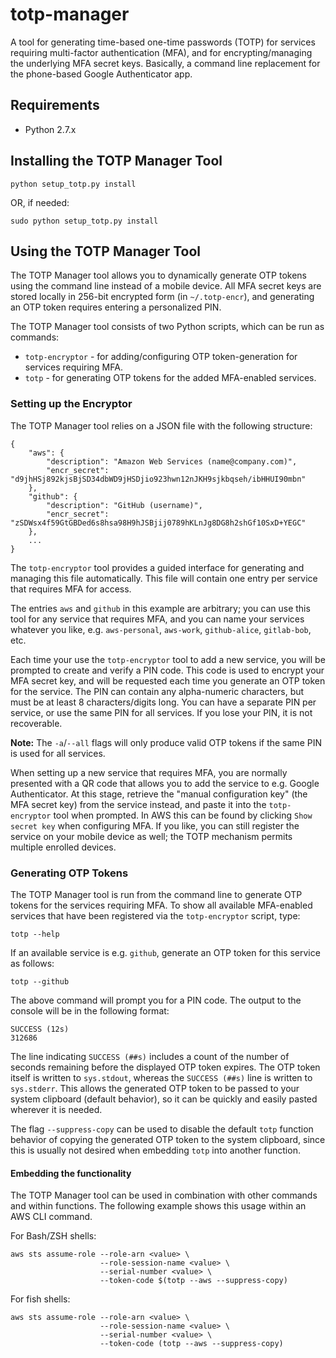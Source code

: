 # totp-manager

A tool for generating time-based one-time passwords (TOTP) for services requiring multi-factor authentication (MFA), and
for encrypting/managing the underlying MFA secret keys. Basically, a command line replacement for the phone-based Google
Authenticator app.


## Requirements

* Python 2.7.x


## Installing the TOTP Manager Tool

```
python setup_totp.py install
```

OR, if needed:

```
sudo python setup_totp.py install
```


## Using the TOTP Manager Tool

The TOTP Manager tool allows you to dynamically generate OTP tokens using the command line instead of a mobile device.
All MFA secret keys are stored locally in 256-bit encrypted form (in `~/.totp-encr`), and generating an OTP token
requires entering a personalized PIN.

The TOTP Manager tool consists of two Python scripts, which can be run as commands:
- `totp-encryptor` - for adding/configuring OTP token-generation for services requiring MFA.
- `totp` - for generating OTP tokens for the added MFA-enabled services.


### Setting up the Encryptor

The TOTP Manager tool relies on a JSON file with the following structure:

```
{
    "aws": {
        "description": "Amazon Web Services (name@company.com)",
        "encr_secret": "d9jhHSj892kjsBjSD34dbWD9jHSDjio923hwn12nJKH9sjkbqseh/ibHHUI90mbn"
    },
    "github": {
        "description": "GitHub (username)",
        "encr_secret": "zSDWsx4f59GtGBDed6s8hsa98H9hJSBjij0789hKLnJg8DG8h2shGf10SxD+YEGC"
    },
    ...
}
```

The `totp-encryptor` tool provides a guided interface for generating and managing this file automatically. This file
will contain one entry per service that requires MFA for access.

The entries `aws` and `github` in this example are arbitrary; you can use this tool for any service that requires MFA,
and you can name your services whatever you like, e.g. `aws-personal`, `aws-work`, `github-alice`, `gitlab-bob`, etc.

Each time your use the `totp-encryptor` tool to add a new service, you will be prompted to create and verify a PIN code.
This code is used to encrypt your MFA secret key, and will be requested each time you generate an OTP token for the
service. The PIN can contain any alpha-numeric characters, but must be at least 8 characters/digits long. You can have a
separate PIN per service, or use the same PIN for all services. If you lose your PIN, it is not recoverable.

**Note:** The `-a`/`--all` flags will only produce valid OTP tokens if the same PIN is used for all services.

When setting up a new service that requires MFA, you are normally presented with a QR code that allows you to add the
service to e.g. Google Authenticator. At this stage, retrieve the "manual configuration key" (the MFA secret key) from
the service instead, and paste it into the `totp-encryptor` tool when prompted. In AWS this can be found by clicking
`Show secret key` when configuring MFA. If you like, you can still register the service on your mobile device as well;
the TOTP mechanism permits multiple enrolled devices.


### Generating OTP Tokens

The TOTP Manager tool is run from the command line to generate OTP tokens for the services requiring MFA. To show all
available MFA-enabled services that have been registered via the `totp-encryptor` script, type:

```
totp --help
```

If an available service is e.g. `github`, generate an OTP token for this service as follows:

```
totp --github
```

The above command will prompt you for a PIN code. The output to the console will be in the following format:

```
SUCCESS (12s)
312686
```

The line indicating `SUCCESS (##s)` includes a count of the number of seconds remaining before the displayed OTP token
expires. The OTP token itself is written to `sys.stdout`, whereas the `SUCCESS (##s)` line is written to `sys.stderr`.
This allows the generated OTP token to be passed to your system clipboard (default behavior), so it can be quickly and
easily pasted wherever it is needed.

The flag `--suppress-copy` can be used to disable the default `totp` function behavior of copying the generated OTP
token to the system clipboard, since this is usually not desired when embedding `totp` into another function.

#### Embedding the functionality

The TOTP Manager tool can be used in combination with other commands and within functions. The following example shows
this usage within an AWS CLI command.

For Bash/ZSH shells:

```
aws sts assume-role --role-arn <value> \
                    --role-session-name <value> \
                    --serial-number <value> \
                    --token-code $(totp --aws --suppress-copy)
```

For fish shells:

```
aws sts assume-role --role-arn <value> \
                    --role-session-name <value> \
                    --serial-number <value> \
                    --token-code (totp --aws --suppress-copy)
```
